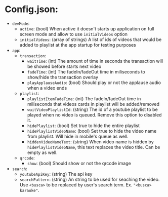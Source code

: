 
# Config.json: 

 - `devMode`:
    - `active`: (bool) When active it doesn't starts up application on full screen mode and allow to use `initialVideos` option
    - `initialVideos`: (array of strings) A list of ids of videos that would be added to playlist at the app startup for testing purposes
 - `app`: 
    - `transaction`: 
        - `waitTime`: (int) The amount of time in seconds the transaction will be showed before starts next video
        - `fadeTime`: (int) The fadeIn/fadeOut time in miliseconds to show/hide the transaction overlay
        - `playApplauseAudio`: (bool) Should play or not the applause audio when a video ends
    - `playlist`:
        - `playlistItemFadeTime`: (int) The fadeIn/fadeOut time in miliseconds that videos cards in playlist will be added/removed
        - `waitVideoPlaylistId`: (string) The id of a youtube playlist to be played when no video is queued. Remove this option to disabled it.
        - `hidePlaylist`: (bool) Set true to hide the entire playlist
        - `hidePlaylistVideoName`: (bool) Set true to hide the video name from playlist. Will hide in mobile's queue as well.
        - `hiddenVideoNameText`: (string) When video name is hidden by `hidePlaylistVideoName`, this text replaces the video title. Can be empty as well.
    - `qrcode`:
        - `show`: (bool) Should show or not the qrcode image
- `search`:
    - `youtubeApiKey`: (string) The api key 
    - `searchPattern`: (string) An string to be used for seaching the video. Use `<busca>` to be replaced by user's search term. Ex. `"<busca> karaoke"`.